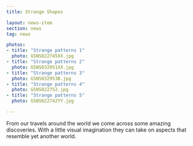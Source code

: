 ```yaml
---
title: Strange Shapes

layout: news-item
section: news
tag: news 

photos:
- title: "Strange patterns 1"
  photo: GSNS022745XX.jpg
- title: "Strange patterns 2"
  photo: GSNS032951XX.jpg
- title: "Strange patterns 3"
  photo: GSNS032953B.jpg
- title: "Strange patterns 4"
  photo: GSNS022752.jpg
- title: "Strange patterns 5"
  photo: GSNS022742YY.jpg

---
```


From our travels around the world we come across some amazing discoveries. 
With a little visual imagination they can take on aspects that resemble yet another world.
